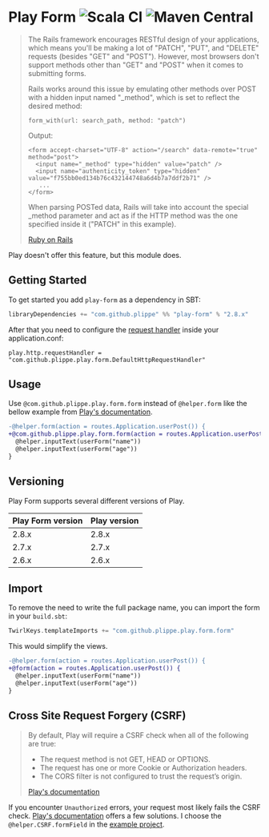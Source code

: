 # Play Form ![Scala CI](https://github.com/plippe/play-form/workflows/Scala%20CI/badge.svg) ![Maven Central](https://img.shields.io/maven-central/v/com.github.plippe/play-form_2.13)

> The Rails framework encourages RESTful design of your applications, which means you'll be making a lot of "PATCH", "PUT", and "DELETE" requests (besides "GET" and "POST"). However, most browsers don't support methods other than "GET" and "POST" when it comes to submitting forms.
>
> Rails works around this issue by emulating other methods over POST with a hidden input named "_method", which is set to reflect the desired method:
>
> ```
> form_with(url: search_path, method: "patch")
> ```
>
> Output:
>
> ```
> <form accept-charset="UTF-8" action="/search" data-remote="true" method="post">
>   <input name="_method" type="hidden" value="patch" />
>   <input name="authenticity_token" type="hidden" value="f755bb0ed134b76c432144748a6d4b7a7ddf2b71" />
>    ...
> </form>
> ```
>
> When parsing POSTed data, Rails will take into account the special _method parameter and act as if the HTTP method was the one specified inside it ("PATCH" in this example).
>
> [Ruby on Rails](https://guides.rubyonrails.org/form_helpers.html#how-do-forms-with-patch-put-or-delete-methods-work-questionmark)

Play doesn't offer this feature, but this module does.

## Getting Started
To get started you add `play-form` as a dependency in SBT:

```scala
libraryDependencies += "com.github.plippe" %% "play-form" % "2.8.x"
```

After that you need to configure the [request handler](https://www.playframework.com/documentation/2.8.x/ScalaHttpRequestHandlers) inside your application.conf:

```hocon
play.http.requestHandler = "com.github.plippe.play.form.DefaultHttpRequestHandler"
```

## Usage
Use `@com.github.plippe.play.form.form` instead of `@helper.form` like the bellow example from [Play's documentation](https://www.playframework.com/documentation/2.8.x/ScalaForms#Showing-forms-in-a-view-template).

```diff
-@helper.form(action = routes.Application.userPost()) {
+@com.github.plippe.play.form.form(action = routes.Application.userPost()) {
  @helper.inputText(userForm("name"))
  @helper.inputText(userForm("age"))
}
```

## Versioning
Play Form supports several different versions of Play.

| Play Form version | Play version |
|-------------------|--------------|
| 2.8.x             | 2.8.x        |
| 2.7.x             | 2.7.x        |
| 2.6.x             | 2.6.x        |

## Import
To remove the need to write the full package name, you can import the form in your `build.sbt`:
```scala
TwirlKeys.templateImports += "com.github.plippe.play.form.form"
```

This would simplify the views.
```diff
-@helper.form(action = routes.Application.userPost()) {
+@form(action = routes.Application.userPost()) {
  @helper.inputText(userForm("name"))
  @helper.inputText(userForm("age"))
}
```

## Cross Site Request Forgery (CSRF)
> By default, Play will require a CSRF check when all of the following are true:
> - The request method is not GET, HEAD or OPTIONS.
> - The request has one or more Cookie or Authorization headers.
> - The CORS filter is not configured to trust the request’s origin.
>
> [Play's documentation](https://www.playframework.com/documentation/2.8.x/ScalaCsrf)

If you encounter `Unauthorized` errors, your request most likely fails the CSRF check. [Play's documentation](https://www.playframework.com/documentation/2.8.x/ScalaCsrf) offers a few solutions. I choose the `@helper.CSRF.formField` in the [example project](https://github.com/plippe/play-form/tree/master/example).
